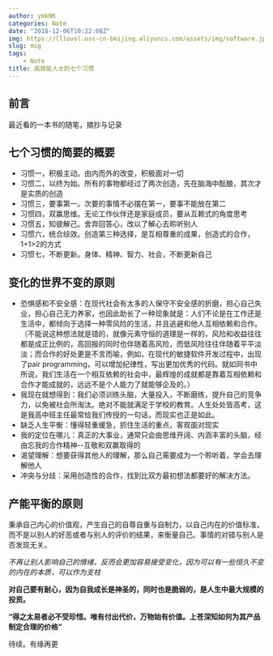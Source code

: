 ```yaml
---
author: ymkNK
categories: Note
date: "2018-12-06T10:22:08Z"
img: https://lllovol.oss-cn-beijing.aliyuncs.com/assets/img/software.jpg
slug: msg
tags: 
    - Note
title: 高效能人士的七个习惯
---
```

## 前言
最近看的一本书的随笔，摘抄与记录

## 七个习惯的简要的概要
- 习惯一，积极主动。由内而外的改变，积极面对一切
- 习惯二，以终为始。所有的事物都经过了两次创造，先在脑海中酝酿，其次才是实质的创造
- 习惯三，要事第一。次要的事情不必摆在第一，要事不能放在第二
- 习惯四，双赢思维。无论工作伙伴还是家庭成员，要从互赖式的角度思考
- 习惯五，知彼解己。舍弃回答心，改以了解心去聆听别人
- 习惯六，统合综效。创造第三种选择，是互相尊重的成果，创造式的合作，1+1>2的方式
- 习惯七，不断更新。身体、精神、智力、社会，不断更新自己


## 变化的世界不变的原则
  + 恐惧感和不安全感：在现代社会有太多的人保守不安全感的折磨，担心自己失业，担心自己无力养家，也因此助长了一种现象就是：人们不论是在工作还是生活中，都倾向于选择一种零风险的生活，并且逃避和他人互相依赖和合作。（不能说这种想法就是错的，就像元素守恒的道理是一样的，风险和收益往往都是成正比例的，高回报的同时也伴随着高风险，而低风险往往伴随着平平淡淡；而合作的好处更是不言而喻，例如，在现代的敏捷软件开发过程中，出现了pair programming，可以增加纪律性，写出更加优秀的代码。就如同书中所说，我们生活在一个相互依赖的社会中，最辉煌的成就都是靠着互相依赖和合作才能成就的，远远不是个人能力了就能够企及的。）
  + 我现在就想得到：我们必须训练头脑，大量投入，不断磨练，提升自己的竞争力，以免被社会所淘汰。绝对不能就满足于学校的教育。人生处处皆高考，这是我高中班主任最常给我们传授的一句话，而现实也正是如此。
  + 缺乏人生平衡：懂得轻重缓急，抓住生活的重点，客观面对现实
  + 我的定位在哪儿：真正的大事业，通常只会由思维开阔、内涵丰富的头脑，经由忘我的合作精神--互敬和双赢取得的
  + 渴望理解：想要获得其他人的理解，那么自己需要成为一个聆听着，学会去理解他人
  + 冲突与分歧：采用创造性的合作，找到比双方最初想法都要好的解决方法。


## 产能平衡的原则
秉承自己内心的价值观，产生自己的自尊自重与自制力，以自己内在的价值标准，而不是以别人的好恶或者与别人的评价的结果，来衡量自己。事情的对错与别人是否发现无关。    

*不再让别人影响自己的情绪，反而会更加容易接受变化，因为可以有一些恒久不变的内在的本质，可以作为支柱*

**对自己要有耐心，因为自我成长是神圣的，同时也是脆弱的，是人生中最大规模的投资。**

**“得之太易者必不受珍惜。唯有付出代价，万物始有价值。上苍深知如何为其产品制定合理的价格”**

待续。有缘再更
